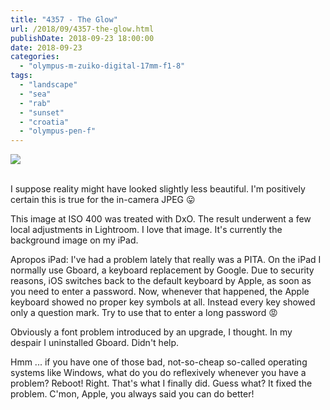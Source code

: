 ```yaml
---
title: "4357 - The Glow"
url: /2018/09/4357-the-glow.html
publishDate: 2018-09-23 18:00:00
date: 2018-09-23
categories: 
  - "olympus-m-zuiko-digital-17mm-f1-8"
tags: 
  - "landscape"
  - "sea"
  - "rab"
  - "sunset"
  - "croatia"
  - "olympus-pen-f"
---
```

<div class="container">
<div class="center"><a target="_blank" href="https://d25zfm9zpd7gm5.cloudfront.net/1200x1200/2017/20170719_211145_DxO_lr.jpg"><img class="webfeedsFeaturedVisual" src="https://d25zfm9zpd7gm5.cloudfront.net/0600x0600/2017/20170719_211145_DxO_lr.jpg" /></a></div>
</div>
<br />

I suppose reality might have looked slightly less beautiful. I'm
positively certain this is true for the in-camera JPEG
:stuck_out_tongue:

This image at ISO 400 was treated with DxO. The result underwent a
few local adjustments in Lightroom. I love that image. It's
currently the background image on my iPad.

Apropos iPad: I've had a problem lately that really was a PITA. On
the iPad I normally use Gboard, a keyboard replacement by Google.
Due to security reasons, iOS switches back to the default keyboard
by Apple, as soon as you need to enter a password. Now, whenever
that happened, the Apple keyboard showed no proper key symbols at
all. Instead every key showed only a question mark. Try to use that
to enter a long password :rage:

Obviously a font problem introduced by an upgrade, I thought. In my
despair I uninstalled Gboard. Didn't help.

Hmm ... if you have one of those bad, not-so-cheap so-called
operating systems like Windows, what do you do reflexively whenever
you have a problem? Reboot! Right. That's what I finally did. Guess
what? It fixed the problem. C'mon, Apple, you always said you can do
better!